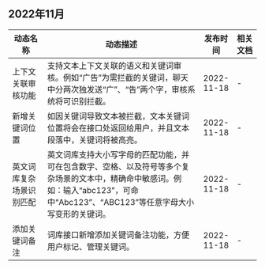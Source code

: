 ## 2022年11月
<table>
<thead>
<tr>
<th width="15%">动态名称</th>
<th width="65%">动态描述</th>
<th width="10%">发布时间</th>
<th width="10%">相关文档</th>
</tr>
</thead>
<tbody><tr>
<td>上下文关联审核功能</td>
<td>支持文本上下文关联的语义和关键词审核。例如“广告”为需拦截的关键词，聊天中分两次独发送“广”、“告”两个字，审核系统将可识别拦截。</td>
<td>2022-11-18</td>
<td>-</td>
</tr>
<tr>
<td>新增关键词位置</td>
<td>如因关键词导致文本被拦截，文本关键词位置将会在接口处返回给用户，并且文本段落中，关键词将被高亮。</td>
<td>2022-11-18</td>
<td>-</td>
</tr>
<tr>
<td>英文词库复杂场景识别匹配</td>
<td>英文词库支持大小写字母的匹配功能，并可在包含数字、空格、以及符号等多个复杂场景的文本中，精确命中敏感词。例如：输入“abc123”，可命中“Abc123”、“ABC123”等任意字母大小写变形的关键词。</td>
<td>2022-11-18</td>
<td>-</td>
</tr>
<tr>
<td>添加关键词备注</td>
<td>词库接口新增添加关键词备注功能，方便用户标记、管理关键词。</td>
<td>2022-11-18</td>
<td>-</td>
</tr>
</tbody></table>


